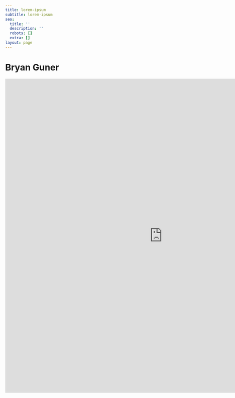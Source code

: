 ```yaml
---
title: lorem-ipsum
subtitle: lorem-ipsum
seo:
  title: ''
  description: ''
  robots: []
  extra: []
layout: page
---
```

# Bryan Guner



<iframe src="https://onedrive.live.com/embed?cid=D21009FDD967A241&resid=D21009FDD967A241%21690246&authkey=AJeuslwsYM8XHNw&em=2" width="1000" height="1000" frameborder="0" scrolling="no"></iframe>